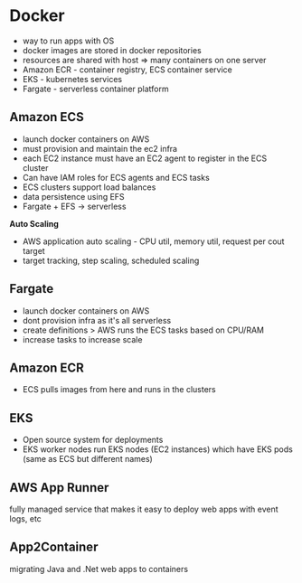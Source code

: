 # Docker 
- way to run apps with OS
- docker images are stored in docker repositories
- resources are shared with host => many containers on one server
- Amazon ECR - container registry, ECS container service
- EKS - kubernetes services
- Fargate - serverless container platform

## Amazon ECS
- launch docker containers on AWS
- must provision and maintain the ec2 infra
- each EC2 instance must have an EC2 agent to register in the ECS cluster
- Can have IAM roles for ECS agents and ECS tasks
- ECS clusters support load balances
- data persistence using EFS
- Fargate + EFS -> serverless

**Auto Scaling** 
- AWS application auto scaling - CPU util, memory util, request per cout target
- target tracking, step scaling, scheduled scaling 

## Fargate 
- launch docker containers on AWS
- dont provision infra as it's all serverless
- create definitions > AWS runs the ECS tasks based on CPU/RAM
- increase tasks to increase scale

## Amazon ECR 
- ECS pulls images from here and runs in the clusters

## EKS
- Open source system for deployments
- EKS worker nodes run EKS nodes (EC2 instances) which have EKS pods (same as ECS but different names)

## AWS App Runner
fully managed service that makes it easy to deploy web apps with event logs, etc

## App2Container
migrating Java and .Net web apps to containers
